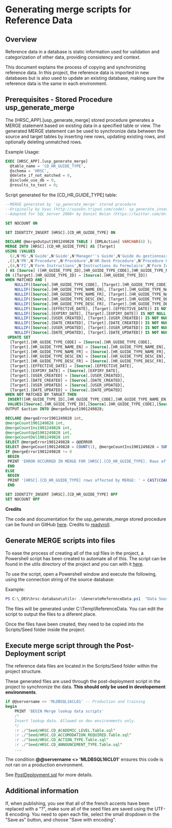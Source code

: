 # Generating merge scripts for Reference Data


## Overview
Reference data in a database is static information used for validation and categorization of other data, providing consistency and context.

This document explains the process of copying and synchronizing reference data. In this project, the reference data is imported in new databases but is also used to update an existing database, making sure the reference data is the same in each environment. 


## Prerequisites - Stored Procedure usp_generate_merge
The [HRSC_APP].[usp_generate_merge] stored procedure generates a MERGE statement based on existing data in a specified table or view. The generated MERGE statement can be used to synchronize data between the source and target tables by inserting new rows, updating existing rows, and optionally deleting unmatched rows.

Example Usage:
```SQL
EXEC [HRSC_APP].[usp_generate_merge]
  @table_name = 'CD_HR_GUIDE_TYPE',
  @schema = 'HRSC',
  @delete_if_not_matched = 0,
  @include_use_db = 0,
  @results_to_text = 0; 
```


Script generated for the [CD_HR_GUIDE_TYPE] table:

```SQL 
--MERGE generated by 'sp_generate_merge' stored procedure
--Originally by Vyas (http://vyaskn.tripod.com/code): sp_generate_inserts (build 22)
--Adapted for SQL Server 2008+ by Daniel Nolan (https://twitter.com/dnlnln)

SET NOCOUNT ON

SET IDENTITY_INSERT [HRSC].[CD_HR_GUIDE_TYPE] ON

DECLARE @mergeOutput1901249828 TABLE ( [DMLAction] VARCHAR(6) );
MERGE INTO [HRSC].[CD_HR_GUIDE_TYPE] AS [Target]
USING (VALUES
  (2,N'MG',N'Guide',N'Guide',N'Manager''s Guide',N'Guide du gestionnaire',NULL,NULL,N'Jan  9 2013  3:08PM','2013-01-09T15:08:59.977',NULL,NULL)
 ,(3,N'PR',N'Procedure',N'Procédure',N'HR Desk Procedure',N'Procédure HR',NULL,NULL,N'Jan  9 2013  3:10PM','2013-01-09T15:10:30.047',NULL,NULL)
 ,(4,N'FI',N'Form Instructions',N'Instructions du Formulaire',N'Form Instructions',N'Instructions du Formulaire',NULL,NULL,N'system','2021-02-05T07:35:50.540',NULL,NULL)
) AS [Source] ([HR_GUIDE_TYPE_ID],[HR_GUIDE_TYPE_CODE],[HR_GUIDE_TYPE_NAME_EN],[HR_GUIDE_TYPE_NAME_FR],[HR_GUIDE_TYPE_DESC_EN],[HR_GUIDE_TYPE_DESC_FR],[EFFECTIVE_DATE],[EXPIRY_DATE],[USER_CREATED],[DATE_CREATED],[USER_UPDATED],[DATE_UPDATED])
ON ([Target].[HR_GUIDE_TYPE_ID] = [Source].[HR_GUIDE_TYPE_ID])
WHEN MATCHED AND (
	NULLIF([Source].[HR_GUIDE_TYPE_CODE], [Target].[HR_GUIDE_TYPE_CODE]) IS NOT NULL OR NULLIF([Target].[HR_GUIDE_TYPE_CODE], [Source].[HR_GUIDE_TYPE_CODE]) IS NOT NULL OR 
	NULLIF([Source].[HR_GUIDE_TYPE_NAME_EN], [Target].[HR_GUIDE_TYPE_NAME_EN]) IS NOT NULL OR NULLIF([Target].[HR_GUIDE_TYPE_NAME_EN], [Source].[HR_GUIDE_TYPE_NAME_EN]) IS NOT NULL OR 
	NULLIF([Source].[HR_GUIDE_TYPE_NAME_FR], [Target].[HR_GUIDE_TYPE_NAME_FR]) IS NOT NULL OR NULLIF([Target].[HR_GUIDE_TYPE_NAME_FR], [Source].[HR_GUIDE_TYPE_NAME_FR]) IS NOT NULL OR 
	NULLIF([Source].[HR_GUIDE_TYPE_DESC_EN], [Target].[HR_GUIDE_TYPE_DESC_EN]) IS NOT NULL OR NULLIF([Target].[HR_GUIDE_TYPE_DESC_EN], [Source].[HR_GUIDE_TYPE_DESC_EN]) IS NOT NULL OR 
	NULLIF([Source].[HR_GUIDE_TYPE_DESC_FR], [Target].[HR_GUIDE_TYPE_DESC_FR]) IS NOT NULL OR NULLIF([Target].[HR_GUIDE_TYPE_DESC_FR], [Source].[HR_GUIDE_TYPE_DESC_FR]) IS NOT NULL OR 
	NULLIF([Source].[EFFECTIVE_DATE], [Target].[EFFECTIVE_DATE]) IS NOT NULL OR NULLIF([Target].[EFFECTIVE_DATE], [Source].[EFFECTIVE_DATE]) IS NOT NULL OR 
	NULLIF([Source].[EXPIRY_DATE], [Target].[EXPIRY_DATE]) IS NOT NULL OR NULLIF([Target].[EXPIRY_DATE], [Source].[EXPIRY_DATE]) IS NOT NULL OR 
	NULLIF([Source].[USER_CREATED], [Target].[USER_CREATED]) IS NOT NULL OR NULLIF([Target].[USER_CREATED], [Source].[USER_CREATED]) IS NOT NULL OR 
	NULLIF([Source].[DATE_CREATED], [Target].[DATE_CREATED]) IS NOT NULL OR NULLIF([Target].[DATE_CREATED], [Source].[DATE_CREATED]) IS NOT NULL OR 
	NULLIF([Source].[USER_UPDATED], [Target].[USER_UPDATED]) IS NOT NULL OR NULLIF([Target].[USER_UPDATED], [Source].[USER_UPDATED]) IS NOT NULL OR 
	NULLIF([Source].[DATE_UPDATED], [Target].[DATE_UPDATED]) IS NOT NULL OR NULLIF([Target].[DATE_UPDATED], [Source].[DATE_UPDATED]) IS NOT NULL) THEN
 UPDATE SET
  [Target].[HR_GUIDE_TYPE_CODE] = [Source].[HR_GUIDE_TYPE_CODE], 
  [Target].[HR_GUIDE_TYPE_NAME_EN] = [Source].[HR_GUIDE_TYPE_NAME_EN], 
  [Target].[HR_GUIDE_TYPE_NAME_FR] = [Source].[HR_GUIDE_TYPE_NAME_FR], 
  [Target].[HR_GUIDE_TYPE_DESC_EN] = [Source].[HR_GUIDE_TYPE_DESC_EN], 
  [Target].[HR_GUIDE_TYPE_DESC_FR] = [Source].[HR_GUIDE_TYPE_DESC_FR], 
  [Target].[EFFECTIVE_DATE] = [Source].[EFFECTIVE_DATE], 
  [Target].[EXPIRY_DATE] = [Source].[EXPIRY_DATE], 
  [Target].[USER_CREATED] = [Source].[USER_CREATED], 
  [Target].[DATE_CREATED] = [Source].[DATE_CREATED], 
  [Target].[USER_UPDATED] = [Source].[USER_UPDATED], 
  [Target].[DATE_UPDATED] = [Source].[DATE_UPDATED]
WHEN NOT MATCHED BY TARGET THEN
 INSERT([HR_GUIDE_TYPE_ID],[HR_GUIDE_TYPE_CODE],[HR_GUIDE_TYPE_NAME_EN],[HR_GUIDE_TYPE_NAME_FR],[HR_GUIDE_TYPE_DESC_EN],[HR_GUIDE_TYPE_DESC_FR],[EFFECTIVE_DATE],[EXPIRY_DATE],[USER_CREATED],[DATE_CREATED],[USER_UPDATED],[DATE_UPDATED])
 VALUES([Source].[HR_GUIDE_TYPE_ID],[Source].[HR_GUIDE_TYPE_CODE],[Source].[HR_GUIDE_TYPE_NAME_EN],[Source].[HR_GUIDE_TYPE_NAME_FR],[Source].[HR_GUIDE_TYPE_DESC_EN],[Source].[HR_GUIDE_TYPE_DESC_FR],[Source].[EFFECTIVE_DATE],[Source].[EXPIRY_DATE],[Source].[USER_CREATED],[Source].[DATE_CREATED],[Source].[USER_UPDATED],[Source].[DATE_UPDATED])
OUTPUT $action INTO @mergeOutput1901249828;

DECLARE @mergeError1901249828 int,
@mergeCount1901249828 int,
@mergeCountIns1901249828 int,
@mergeCountUpd1901249828 int,
@mergeCountDel1901249828 int
SELECT @mergeError1901249828 = @@ERROR
SELECT @mergeCount1901249828 = COUNT(1), @mergeCountIns1901249828 = SUM(IIF([DMLAction] = 'INSERT', 1, 0)), @mergeCountUpd1901249828 = SUM(IIF([DMLAction] = 'UPDATE', 1, 0)), @mergeCountDel1901249828 = SUM (IIF([DMLAction] = 'DELETE', 1, 0)) FROM @mergeOutput1901249828
IF @mergeError1901249828 != 0
 BEGIN
 PRINT 'ERROR OCCURRED IN MERGE FOR [HRSC].[CD_HR_GUIDE_TYPE]. Rows affected: ' + CAST(@mergeCount1901249828 AS VARCHAR(100)); -- SQL should always return zero rows affected
 END
ELSE
 BEGIN
 PRINT '[HRSC].[CD_HR_GUIDE_TYPE] rows affected by MERGE: ' + CAST(COALESCE(@mergeCount1901249828,0) AS VARCHAR(100)) + ' (Inserted: ' + CAST(COALESCE(@mergeCountIns1901249828,0) AS VARCHAR(100)) + '; Updated: ' + CAST(COALESCE(@mergeCountUpd1901249828,0) AS VARCHAR(100)) + '; Deleted: ' + CAST(COALESCE(@mergeCountDel1901249828,0) AS VARCHAR(100)) + ')' ;
 END

SET IDENTITY_INSERT [HRSC].[CD_HR_GUIDE_TYPE] OFF
SET NOCOUNT OFF
```

**Credits**

The code and documentation for the usp_generate_merge stored procedure can be found on GitHub [here](https://github.com/readyroll/generate-sql-merge/tree/master). Credits to [readyroll](https://github.com/readyroll).


## Generate MERGE scripts into files

To ease the process of creating all of the sql files in the project, a Powershell script has been created to automate all of this. The script can be found in the utils directory of the project and you can with it [here](../../utils/GenerateReferenceData.ps1).

To use the script, open a Powershell window and execute the following, using the connection string of the source database:

Example:
```Powershell
PS C:\_DEV\hrsc-database\utils> .\GenerateReferenceData.ps1  "Data Source=localhost\SQLEXPRESS;Initial Catalog=HRSC;Integrated Security=true;"
```

The files will be generated under C:\Temp\ReferenceData. You can edit the script to output the files to a diferent place. 

Once the files have been created, they need to be copied into the Scripts/Seed folder inside the project.


## Execute merge script through the Post-Deployment script

The reference data files are located in the Scripts/Seed folder within the project structure. 

These generated files are used through the post-deployment script in the project to synchronize the data. **This should only be used in developement environments**.

```SQL
if @@servername <> 'MLDBSQL16CL01' -- Production and training
begin 
    PRINT 'BEGIN Merge lookup data scripts'
    /*
    Insert lookup data. Allowed on dev environments only.
    */
    :r ./"Seed/HRSC.CD_ACADEMIC_LEVEL.Table.sql"
    :r ./"Seed/HRSC.CD_ACCOMODATION_REQUIRED.Table.sql"
    :r ./"Seed/HRSC.CD_ACTION_TYPE.Table.sql"
    :r ./"Seed/HRSC.CD_ANNOUNCEMENT_TYPE.Table.sql"
    ...
```

The condition **@@servername <> 'MLDBSQL16CL01'** ensures this code is not ran on a production environment. 

See [PostDeployment.sql](../../src/Scripts/PostDeployment.sql) for more details.


## Additional information

If, when publishing, you see that all of the french accents have been replaced with a "?", make sure all of the seed files are saved using the UTF-8 encoding. You need to open each file, select the small dropdown in the "Save as" button, and choose "Save with encoding".